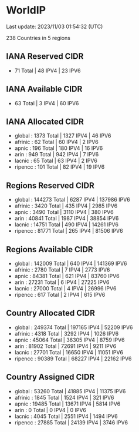 # WorldIP

Last update: 2023/11/03 01:54:32 (UTC)

238 Countries in 5 regions

## IANA Reserved CIDR

- 71 Total | 48 IPV4 | 23 IPV6

## IANA Available CIDR

- 63 Total | 3 IPV4 | 60 IPV6

## IANA Allocated CIDR

- global : 1373 Total | 1327 IPV4 | 46 IPV6
- afrinic : 62 Total | 60 IPV4 | 2 IPV6
- apnic : 196 Total | 180 IPV4 | 16 IPV6
- arin : 949 Total | 942 IPV4 | 7 IPV6
- lacnic : 65 Total | 63 IPV4 | 2 IPV6
- ripencc : 101 Total | 82 IPV4 | 19 IPV6

## Regions Reserved CIDR

- global : 144273 Total | 6287 IPV4 | 137986 IPV6
- afrinic : 3420 Total | 435 IPV4 | 2985 IPV6
- apnic : 3490 Total | 3110 IPV4 | 380 IPV6
- arin : 40841 Total | 1987 IPV4 | 38854 IPV6
- lacnic : 14751 Total | 490 IPV4 | 14261 IPV6
- ripencc : 81771 Total | 265 IPV4 | 81506 IPV6

## Regions Available CIDR

- global : 142009 Total | 640 IPV4 | 141369 IPV6
- afrinic : 2780 Total | 7 IPV4 | 2773 IPV6
- apnic : 84381 Total | 621 IPV4 | 83760 IPV6
- arin : 27231 Total | 6 IPV4 | 27225 IPV6
- lacnic : 27000 Total | 4 IPV4 | 26996 IPV6
- ripencc : 617 Total | 2 IPV4 | 615 IPV6

## Country Allocated CIDR

- global : 249374 Total | 197165 IPV4 | 52209 IPV6
- afrinic : 4318 Total | 3292 IPV4 | 1026 IPV6
- apnic : 45064 Total | 36305 IPV4 | 8759 IPV6
- arin : 81902 Total | 72691 IPV4 | 9211 IPV6
- lacnic : 27701 Total | 16650 IPV4 | 11051 IPV6
- ripencc : 90389 Total | 68227 IPV4 | 22162 IPV6

## Country Assigned CIDR

- global : 53260 Total | 41885 IPV4 | 11375 IPV6
- afrinic : 1845 Total | 1524 IPV4 | 321 IPV6
- apnic : 19485 Total | 13671 IPV4 | 5814 IPV6
- arin : 0 Total | 0 IPV4 | 0 IPV6
- lacnic : 4045 Total | 2551 IPV4 | 1494 IPV6
- ripencc : 27885 Total | 24139 IPV4 | 3746 IPV6
